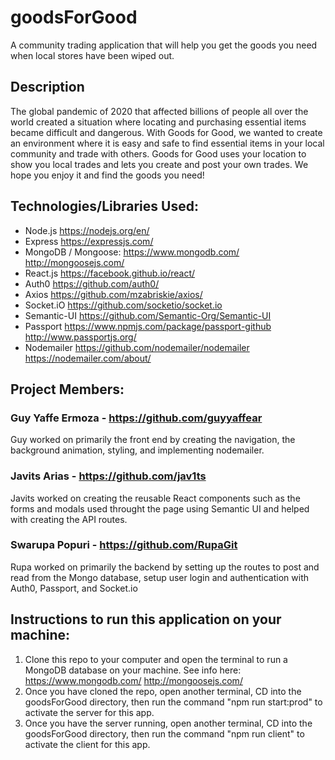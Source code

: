 # goodsForGood
A community trading application that will help you get the goods you need when local stores have been wiped out.

## Description
The global pandemic of 2020 that affected billions of people all over the world created a situation where locating and purchasing essential items became difficult and dangerous. With Goods for Good, we wanted to create an environment where it is easy and safe to find essential items in your local community and trade with others. Goods for Good uses your location to show you local trades and lets you create and post your own trades. We hope you enjoy it and find the goods you need!


## Technologies/Libraries Used:
* Node.js <https://nodejs.org/en/>
* Express <https://expressjs.com/>
* MongoDB / Mongoose: <https://www.mongodb.com/> <http://mongoosejs.com/>
* React.js <https://facebook.github.io/react/>
* Auth0 <https://github.com/auth0/>
* Axios <https://github.com/mzabriskie/axios/>
* Socket.iO <https://github.com/socketio/socket.io>
* Semantic-UI <https://github.com/Semantic-Org/Semantic-UI>
* Passport <https://www.npmjs.com/package/passport-github> <http://www.passportjs.org/>
* Nodemailer <https://github.com/nodemailer/nodemailer> <https://nodemailer.com/about/>


## Project Members: 
### Guy Yaffe Ermoza - <https://github.com/guyyaffear>
Guy worked on primarily the front end by creating the navigation, the background animation, styling, and implementing nodemailer.
### Javits Arias - <https://github.com/jav1ts>
Javits worked on creating the reusable React components such as the forms and modals used throught the page using Semantic UI and helped with creating the API routes.
### Swarupa Popuri - <https://github.com/RupaGit>
Rupa worked on primarily the backend by setting up the routes to post and read from the Mongo database, setup user login and authentication with Auth0, Passport, and Socket.io


## Instructions to run this application on your machine:

1. Clone this repo to your computer and open the terminal to run a MongoDB database on your machine. See info here: <https://www.mongodb.com/> <http://mongoosejs.com/>
2. Once you have cloned the repo, open another terminal, CD into the goodsForGood directory, then run the command "npm run start:prod" to activate the server for this app.
3. Once you have the server running, open another terminal, CD into the goodsForGood directory, then run the command "npm run client" to activate the client for this app.




